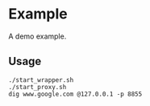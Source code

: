 # Example

A demo example.

## Usage

```
./start_wrapper.sh
./start_proxy.sh
dig www.google.com @127.0.0.1 -p 8855
```
